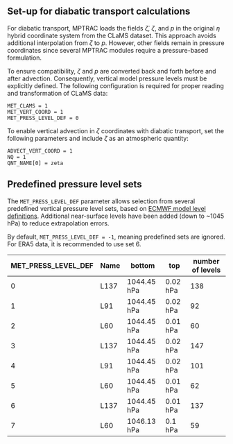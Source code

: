 ## Set-up for diabatic transport calculations

For diabatic transport, MPTRAC loads the fields $\dot{\zeta}$,
$\zeta$, and $p$ in the original $\eta$ hybrid coordinate system from
the CLaMS dataset. This approach avoids additional interpolation from
$\zeta$ to $p$. However, other fields remain in pressure coordinates
since several MPTRAC modules require a pressure-based formulation.

To ensure compatibility, $\zeta$ and $p$ are converted back and forth
before and after advection. Consequently, vertical model pressure
levels must be explicitly defined. The following configuration is
required for proper reading and transformation of CLaMS data:

```
MET_CLAMS = 1
MET_VERT_COORD = 1
MET_PRESS_LEVEL_DEF = 0
```

To enable vertical advection in $\zeta$ coordinates with diabatic
transport, set the following parameters and include $\zeta$ as an
atmospheric quantity:

```
ADVECT_VERT_COORD = 1
NQ = 1
QNT_NAME[0] = zeta
```

## Predefined pressure level sets

The `MET_PRESS_LEVEL_DEF` parameter allows selection from several
predefined vertical pressure level sets, based on [ECMWF model level
definitions](https://confluence.ecmwf.int/display/UDOC/Model+level+definitions). Additional
near-surface levels have been added (down to ~1045 hPa) to reduce
extrapolation errors.

By default, `MET_PRESS_LEVEL_DEF = -1`, meaning predefined sets are
ignored. For ERA5 data, it is recommended to use set 6.

| MET_PRESS_LEVEL_DEF |  Name  | bottom      | top      | number of levels |
| ------------------- | ------ | ----------- | -------- | ---------------- |
| 0                   |  L137  | 1044.45 hPa | 0.02 hPa | 138              |
| 1                   |   L91  | 1044.45 hPa | 0.02 hPa |  92              |
| 2                   |   L60  | 1044.45 hPa | 0.01 hPa |  60              |
| 3                   |  L137  | 1044.45 hPa | 0.02 hPa | 147              |
| 4                   |   L91  | 1044.45 hPa | 0.02 hPa | 101              |
| 5                   |   L60  | 1044.45 hPa | 0.01 hPa |  62              |
| 6                   |  L137  | 1044.45 hPa | 0.01 hPa | 137              |
| 7                   |   L60  | 1046.13 hPa | 0.1 hPa  |  59              |
